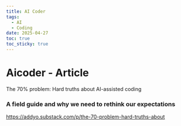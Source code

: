 ```yaml
---
title: AI Coder
tags:
  - AI
  - Coding
date: 2025-04-27
toc: true
toc_sticky: true
---
```


# Aicoder - Article 

The 70% problem: Hard truths about AI-assisted coding

### A field guide and why we need to rethink our expectations


https://addyo.substack.com/p/the-70-problem-hard-truths-about